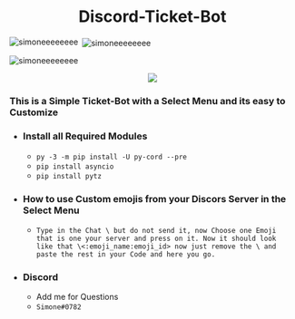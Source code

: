 <h1 align=center>Discord-Ticket-Bot</h1>

<p><img align="left" src="https://github-readme-stats.vercel.app/api/top-langs?username=simoneeeeeeee&show_icons=true&locale=en&layout=compact" alt="simoneeeeeeee" /></p>
<p>&nbsp;<img align="center" src="https://github-readme-stats.vercel.app/api?username=simoneeeeeeee&show_icons=true&locale=en" alt="simoneeeeeeee" /></p>
<p><img align="center" src="https://github-readme-streak-stats.herokuapp.com/?user=simoneeeeeeee&" alt="simoneeeeeeee" /></p>

<p align=center><a href="https://github.com/Simoneeeeeeee/Discord-Select-Menu-Ticket-Bot/archive/refs/heads/main.zip"><img src="https://custom-icon-badges.demolab.com/badge/-Download-F25278?style=for-the-badge&logo=download&logoColor=white" align=center><a></p>

### This is a Simple Ticket-Bot with a Select Menu and its easy to Customize
- ### Install all Required Modules
    - ```py -3 -m pip install -U py-cord --pre``` 
    - ```pip install asyncio```
    - ```pip install pytz```
- ### How to use Custom emojis from your Discors Server in the Select Menu
    - ```Type in the Chat \ but do not send it, now Choose one Emoji that is one your server and press on it. Now it should look like that \<:emoji_name:emoji_id> now just remove the \ and paste the rest in your Code and here you go.```
- ### Discord
    - Add me for Questions 
    - ```Simone#0782```
